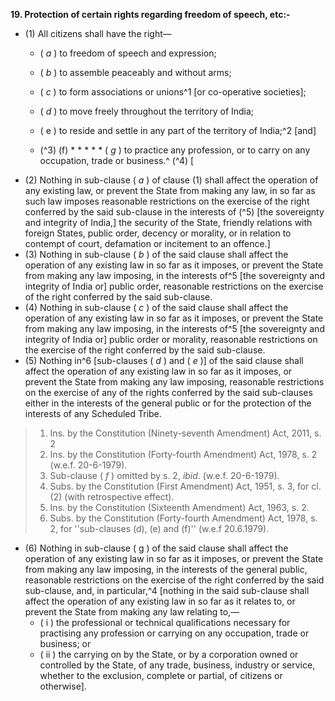 **19. Protection of certain rights regarding freedom of speech, etc:-** 

- (1) All citizens shall have the right—
	- ( *a* ) to freedom of speech and expression;
	- ( *b* ) to assemble peaceably and without arms;
	- ( *c* ) to form associations or unions^1 [or co-operative societies];
	- ( *d* ) to move freely throughout the territory of India;
	-  ( e ) to reside and settle in any part of the territory of India;^2 [and]

	- (^3) (f) * * * * * ( _g_ ) to practice any profession, or to carry on any occupation, trade or business.^ (^4) [
- (2) Nothing in sub-clause ( _a_ ) of clause (1) shall affect the operation of any existing law, or prevent the State from making any law, in so far as such law imposes reasonable restrictions on the exercise of the right conferred by the said sub-clause in the interests of (^5) [the sovereignty and integrity of India,] the security of the State, friendly relations with foreign States, public order, decency or morality, or in relation to contempt of court, defamation or incitement to an offence.] 
- (3) Nothing in sub-clause ( _b_ ) of the said clause shall affect the operation of any existing law in so far as it imposes, or prevent the State from making any law imposing, in the interests of^5 [the sovereignty and integrity of India or] public order, reasonable restrictions on the exercise of the right conferred by the said sub-clause. 
- (4) Nothing in sub-clause ( _c_ ) of the said clause shall affect the operation of any existing law in so far as it imposes, or prevent the State from making any law imposing, in the interests of^5 [the sovereignty and integrity of India or] public order or morality, reasonable restrictions on the exercise of the right conferred by the said sub-clause. 
- (5) Nothing in^6 [sub-clauses ( _d_ ) and ( _e_ )] of the said clause shall affect the operation of any existing law in so far as it imposes, or prevent the State from making any law imposing, reasonable restrictions on the exercise of any of the rights conferred by the said sub-clauses either in the interests of the general public or for the protection of the interests of any Scheduled Tribe.

> 1. Ins. by the Constitution (Ninety-seventh Amendment) Act, 2011, s. 2
> 2. Ins. by the Constitution (Forty-fourth Amendment) Act, 1978, s. 2 (w.e.f. 20-6-1979).
> 3. Sub-clause ( _f_ ) omitted by s. 2, _ibid_. (w.e.f. 20-6-1979).
> 4. Subs. by the Constitution (First Amendment) Act, 1951, s. 3, for cl. (2) (with retrospective effect).
> 5. Ins. by the Constitution (Sixteenth Amendment) Act, 1963, s. 2.
> 6. Subs. by the Constitution (Forty-fourth Amendment) Act, 1978, s. 2, for ''sub-clauses (d), (e) and (f)'' (w.e.f 20.6.1979).


- (6) Nothing in sub-clause ( g ) of the said clause shall affect the operation of any existing law in so far as it imposes, or prevent the State from making any law imposing, in the interests of the general public, reasonable restrictions on the exercise of the right conferred by the said sub-clause, and, in particular,^4 [nothing in the said sub-clause shall affect the operation of any existing law in so far as it relates to, or prevent the State from making any law relating to,—
	- ( i ) the professional or technical qualifications necessary for practising any profession or carrying on any occupation, trade or business; or
	- ( ii ) the carrying on by the State, or by a corporation owned or controlled by the State, of any trade, business, industry or service, whether to the exclusion, complete or partial, of citizens or otherwise].